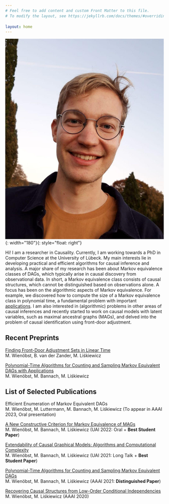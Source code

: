 ```yaml
---
# Feel free to add content and custom Front Matter to this file.
# To modify the layout, see https://jekyllrb.com/docs/themes/#overriding-theme-defaults

layout: home
---
```


![Profile](profile.jpg){: width="180"}{: style="float: right"}

Hi! I am a researcher in Causality. Currently, I am working towards a PhD in Computer Science at the University of Lübeck. My main interests lie in developing practical and efficient algorithms for causal inference and analysis. A major share of my research has been about Markov equivalence classes of DAGs, which typically arise in causal discovery from observational data. In short, a Markov equivalence class consists of causal structures, which cannot be distinguished based on observations alone. A focus has been on the algorithmic aspects of Markov equivalence. For example, we discovered how to compute the size of a Markov equivalence class in polynomial time, a fundamental problem with important [applications](https://arxiv.org/abs/2205.02654). I am also interested in (algorithmic) problems in other areas of causal inferences and recently started to work on causal models with latent variables, such as maximal ancestral graphs (MAGs), and delved into the problem of causal identification using front-door adjustment.

## Recent Preprints
[Finding Front-Door Adjustment Sets in Linear Time](https://arxiv.org/abs/2211.16468)   
M. Wienöbst, B. van der Zander, M. Liśkiewicz

[Polynomial-Time Algorithms for Counting and Sampling Markov Equivalent DAGs with Applications](https://arxiv.org/abs/2205.02654)    
M. Wienöbst, M. Bannach, M. Liśkiewicz

## List of Selected Publications
Efficient Enumeration of Markov Equivalent DAGs   
M. Wienöbst, M. Luttermann, M. Bannach, M. Liśkiewicz (To appear in AAAI 2023, Oral presentation)

[A New Constructive Criterion for Markov Equivalence of MAGs](https://proceedings.mlr.press/v180/wienobst22a.html)  
M. Wienöbst, M. Bannach, M. Liśkiewicz (UAI 2022: Oral + **Best Student Paper**)

[Extendability of Causal Graphical Models: Algorithms and Computational Complexity](https://proceedings.mlr.press/v161/wienobst21a.html)  
M. Wienöbst, M. Bannach, M. Liśkiewicz (UAI 2021: Long Talk + **Best Student Paper**)

[Polynomial-Time Algorithms for Counting and Sampling Markov Equivalent DAGs](https://arxiv.org/abs/2012.09679)  
M. Wienöbst, M. Bannach, M. Liśkiewicz (AAAI 2021: **Distinguished Paper**)

[Recovering Causal Structures from Low-Order Conditional Independencies](https://arxiv.org/abs/2010.02675)  
M. Wienöbst,  M. Liśkiewicz (AAAI 2020)

[ ](googlee0b3d9cdad53f970.html)
